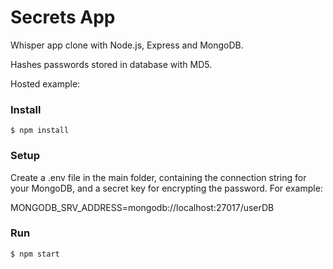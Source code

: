 # Secrets App

Whisper app clone with Node.js, Express and MongoDB.

Hashes passwords stored in database with MD5.

Hosted example:

### Install

    $ npm install

### Setup

Create a .env file in the main folder, containing the connection string for your MongoDB, and a secret key for encrypting the password. For example:

MONGODB_SRV_ADDRESS=mongodb://localhost:27017/userDB

### Run

    $ npm start
